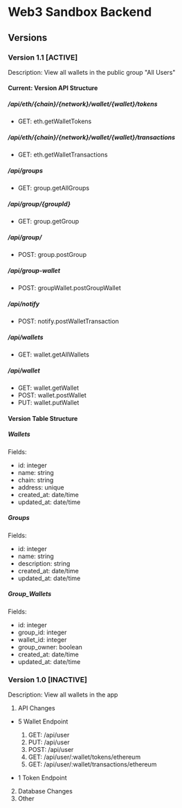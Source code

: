 # Web3 Sandbox Backend 

## Versions
### Version 1.1 [ACTIVE]
Description: View all wallets in the public group "All Users"

#### Current: Version API Structure
##### /api/eth/{chain}/{network}/wallet/{wallet}/tokens 
- GET: eth.getWalletTokens
##### /api/eth/{chain}/{network}/wallet/{wallet}/transactions
- GET: eth.getWalletTransactions
##### /api/groups
- GET: group.getAllGroups
##### /api/group/{groupId}
- GET: group.getGroup
##### /api/group/
- POST: group.postGroup
##### /api/group-wallet
- POST: groupWallet.postGroupWallet
##### /api/notify
- POST: notify.postWalletTransaction
##### /api/wallets
- GET: wallet.getAllWallets
##### /api/wallet
- GET: wallet.getWallet
- POST: wallet.postWallet
- PUT: wallet.putWallet

#### Version Table Structure
##### Wallets
Fields: 
- id: integer
- name: string 
- chain: string 
- address: unique 
- created_at: date/time 
- updated_at: date/time

##### Groups
Fields: 
- id: integer
- name: string 
- description: string 
- created_at: date/time 
- updated_at: date/time

##### Group_Wallets
Fields: 
- id: integer
- group_id: integer 
- wallet_id: integer 
- group_owner: boolean 
- created_at: date/time 
- updated_at: date/time

### Version 1.0 [INACTIVE]
Description: View all wallets in the app

1. API Changes
 - 5 Wallet Endpoint
    1. GET: /api/user
    2. PUT: /api/user
    3. POST: /api/user
    4. GET: /api/user/:wallet/tokens/ethereum
    5. GET: /api/user/:wallet/transactions/ethereum

 - 1 Token Endpoint
2. Database Changes
3. Other